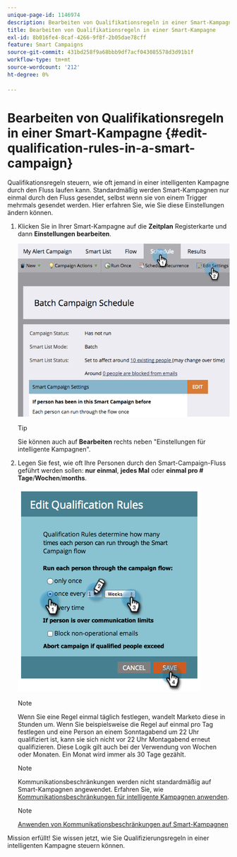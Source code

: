 ```yaml
---
unique-page-id: 1146974
description: Bearbeiten von Qualifikationsregeln in einer Smart-Kampagne - Marketo-Dokumente - Produktdokumentation
title: Bearbeiten von Qualifikationsregeln in einer Smart-Kampagne
exl-id: 8b016fe4-8caf-4266-9f8f-2b05dae78cff
feature: Smart Campaigns
source-git-commit: 431bd258f9a68bbb9df7acf043085578d3d91b1f
workflow-type: tm+mt
source-wordcount: '212'
ht-degree: 0%

---
```


# Bearbeiten von Qualifikationsregeln in einer Smart-Kampagne {#edit-qualification-rules-in-a-smart-campaign}

Qualifikationsregeln steuern, wie oft jemand in einer intelligenten Kampagne durch den Fluss laufen kann. Standardmäßig werden Smart-Kampagnen nur einmal durch den Fluss gesendet, selbst wenn sie von einem Trigger mehrmals gesendet werden. Hier erfahren Sie, wie Sie diese Einstellungen ändern können.

1. Klicken Sie in Ihrer Smart-Kampagne auf die **Zeitplan** Registerkarte und dann **Einstellungen bearbeiten**.

   ![](assets/edit-qualification-rules-in-a-smart-campaign-1.png)

   >[!TIP]
   >
   >Sie können auch auf **Bearbeiten** rechts neben &quot;Einstellungen für intelligente Kampagnen&quot;.

1. Legen Sie fest, wie oft Ihre Personen durch den Smart-Campaign-Fluss geführt werden sollen: **nur einmal**, **jedes Mal** oder **einmal pro # Tage**/**Wochen**/**months**.

   ![](assets/edit-qualification-rules-in-a-smart-campaign-2.png)

   >[!NOTE]
   >
   >Wenn Sie eine Regel einmal täglich festlegen, wandelt Marketo diese in Stunden um. Wenn Sie beispielsweise die Regel auf einmal pro Tag festlegen und eine Person an einem Sonntagabend um 22 Uhr qualifiziert ist, kann sie sich nicht vor 22 Uhr Montagabend erneut qualifizieren. Diese Logik gilt auch bei der Verwendung von Wochen oder Monaten. Ein Monat wird immer als 30 Tage gezählt.

   >[!NOTE]
   >
   >Kommunikationsbeschränkungen werden nicht standardmäßig auf Smart-Kampagnen angewendet. Erfahren Sie, wie [Kommunikationsbeschränkungen für intelligente Kampagnen anwenden](/help/marketo/product-docs/core-marketo-concepts/smart-campaigns/using-smart-campaigns/apply-communication-limits-to-smart-campaign.md).

   >[!NOTE]
   >
   >[Anwenden von Kommunikationsbeschränkungen auf Smart-Kampagnen](/help/marketo/product-docs/core-marketo-concepts/smart-campaigns/using-smart-campaigns/apply-communication-limits-to-smart-campaign.md)

Mission erfüllt! Sie wissen jetzt, wie Sie Qualifizierungsregeln in einer intelligenten Kampagne steuern können.
